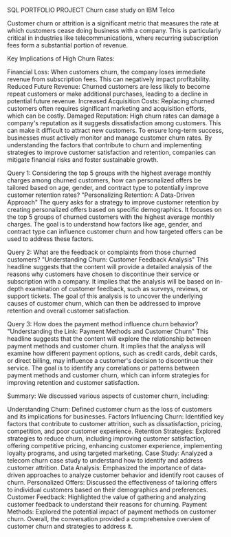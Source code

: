 
SQL PORTFOLIO PROJECT 
Churn case study on IBM Telco

Customer churn or attrition is a significant metric that measures the rate at which customers cease doing business with a company. This is particularly critical in industries like telecommunications, where recurring subscription fees form a substantial portion of revenue.

Key Implications of High Churn Rates:

Financial Loss: When customers churn, the company loses immediate revenue from subscription fees. This can negatively impact profitability.
Reduced Future Revenue: Churned customers are less likely to become repeat customers or make additional purchases, leading to a decline in potential future revenue.
Increased Acquisition Costs: Replacing churned customers often requires significant marketing and acquisition efforts, which can be costly.
Damaged Reputation: High churn rates can damage a company's reputation as it suggests dissatisfaction among customers. This can make it difficult to attract new customers.
To ensure long-term success, businesses must actively monitor and manage customer churn rates. By understanding the factors that contribute to churn and implementing strategies to improve customer satisfaction and retention, companies can mitigate financial risks and foster sustainable growth.

Query 1: Considering the top 5 groups with the highest average monthly charges among churned customers, how can personalized offers be tailored based on age, gender, and contract type to potentially improve customer retention rates?
"Personalizing Retention: A Data-Driven Approach"
The query asks for a strategy to improve customer retention by creating personalized offers based on specific demographics. It focuses on the top 5 groups of churned customers with the highest average monthly charges. The goal is to understand how factors like age, gender, and contract type can influence customer churn and how targeted offers can be used to address these factors.

Query 2: What are the feedback or complaints from those churned customers?
"Understanding Churn: Customer Feedback Analysis"
This headline suggests that the content will provide a detailed analysis of the reasons why customers have chosen to discontinue their service or subscription with a company. It implies that the analysis will be based on in-depth examination of customer feedback, such as surveys, reviews, or support tickets. The goal of this analysis is to uncover the underlying causes of customer churn, which can then be addressed to improve retention and overall customer satisfaction.

Query 3: How does the payment method influence churn behavior?
"Understanding the Link: Payment Methods and Customer Churn"
This headline suggests that the content will explore the relationship between payment methods and customer churn. It implies that the analysis will examine how different payment options, such as credit cards, debit cards, or direct billing, may influence a customer's decision to discontinue their service. The goal is to identify any correlations or patterns between payment methods and customer churn, which can inform strategies for improving retention and customer satisfaction.

Summary:
We discussed various aspects of customer churn, including:

Understanding Churn: Defined customer churn as the loss of customers and its implications for businesses.
Factors Influencing Churn: Identified key factors that contribute to customer attrition, such as dissatisfaction, pricing, competition, and poor customer experience.
Retention Strategies: Explored strategies to reduce churn, including improving customer satisfaction, offering competitive pricing, enhancing customer experience, implementing loyalty programs, and using targeted marketing.
Case Study: Analyzed a telecom churn case study to understand how to identify and address customer attrition.
Data Analysis: Emphasized the importance of data-driven approaches to analyze customer behavior and identify root causes of churn.
Personalized Offers: Discussed the effectiveness of tailoring offers to individual customers based on their demographics and preferences.
Customer Feedback: Highlighted the value of gathering and analyzing customer feedback to understand their reasons for churning.
Payment Methods: Explored the potential impact of payment methods on customer churn.
Overall, the conversation provided a comprehensive overview of customer churn and strategies to address it.










